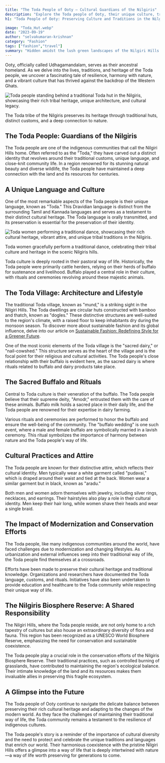 ```yaml
---
title: "The Toda People of Ooty – Cultural Guardians of the Nilgiris"
description: "Explore the Toda people of Ooty, their unique culture, traditions, and history. Discover how this indigenous community preserves the heritage of the Nilgiris."
h1: "Toda People of Ooty: Preserving Culture and Traditions in the Nilgiris"

image: "Toda_Hut.webp"
date: "2023-09-19"
author: "selvakumaran-krishnan"
category: "Fashion"
tags: ["fashion","travel"]
summary: "Hidden amidst the lush green landscapes of the Nilgiri Hills in southern India lies a unique and culturally rich community known as the Toda people."
---
```


Ooty, officially called Udhagamandalam, serves as their ancestral homeland. As we delve into the lives, traditions, and heritage of the Toda people, we uncover a fascinating tale of resilience, harmony with nature, and a vibrant culture that has thrived against the backdrop of the Western Ghats.

![Toda people standing behind a traditional Toda hut in the Nilgiris, showcasing their rich tribal heritage, unique architecture, and cultural legacy.](/assets/images/blog/Toda_Hut.webp "Toda People and Their Traditional Hut in Nilgiris")

The Toda tribe of the Nilgiris preserves its heritage through traditional huts, distinct customs, and a deep connection to nature.

The Toda People: Guardians of the Nilgiris
------------------------------------------

The Toda people are one of the indigenous communities that call the Nilgiri Hills home. Often referred to as the "Toda," they have carved out a distinct identity that revolves around their traditional customs, unique language, and close-knit community life. In a region renowned for its stunning natural beauty and diverse wildlife, the Toda people have maintained a deep connection with the land and its resources for centuries.

A Unique Language and Culture
-----------------------------

One of the most remarkable aspects of the Toda people is their unique language, known as "Toda." This Dravidian language is distinct from the surrounding Tamil and Kannada languages and serves as a testament to their distinct cultural heritage. The Toda language is orally transmitted, and its preservation is essential for the preservation of their identity.

![Toda women performing a traditional dance, showcasing their rich cultural heritage, vibrant attire, and unique tribal traditions in the Nilgiris.](/assets/images/blog/Dhoda-Toda-Dancers.webp "Toda Women Performing Traditional Dance in Nilgiris")

Toda women gracefully perform a traditional dance, celebrating their tribal culture and heritage in the scenic Nilgiris hills.

Toda culture is deeply rooted in their pastoral way of life. Historically, the Toda people were primarily cattle herders, relying on their herds of buffalo for sustenance and livelihood. Buffalo played a central role in their culture, with rituals and ceremonies revolving around these majestic animals.

The Toda Village: Architecture and Lifestyle
--------------------------------------------

The traditional Toda village, known as "mund," is a striking sight in the Nilgiri Hills. The Toda dwellings are circular huts constructed with bamboo and thatch, known as "dogles." These distinctive structures are well-suited to the region's climate, with a raised floor to keep inhabitants dry during the monsoon season. To discover more about sustainable fashion and its global influence, delve into our article on [Sustainable Fashion: Redefining Style for a Greener Future](/evolving-fashion-style-greener-future).

One of the most iconic elements of the Toda village is the "sacred dairy," or "nail-cowshed." This structure serves as the heart of the village and is the focal point for their religious and cultural activities. The Toda people's close relationship with their buffalo is evident here, as the sacred dairy is where rituals related to buffalo and dairy products take place.

The Sacred Buffalo and Rituals
------------------------------

Central to Toda culture is their veneration of the buffalo. The Toda people believe that their supreme deity, "Amodr," entrusted them with the care of these animals. Buffalo milk holds a sacred place in their daily life, and the Toda people are renowned for their expertise in dairy farming.

Various rituals and ceremonies are performed to honor the buffalo and ensure the well-being of the community. The "buffalo wedding" is one such event, where a male and female buffalo are symbolically married in a lavish ceremony. This ritual symbolizes the importance of harmony between nature and the Toda people's way of life.

Cultural Practices and Attire
-----------------------------

The Toda people are known for their distinctive attire, which reflects their cultural identity. Men typically wear a white garment called "pudavai," which is draped around their waist and tied at the back. Women wear a similar garment but in black, known as "aradu."

Both men and women adorn themselves with jewelry, including silver rings, necklaces, and earrings. Their hairstyles also play a role in their cultural identity. Men keep their hair long, while women shave their heads and wear a single braid.

The Impact of Modernization and Conservation Efforts
----------------------------------------------------

The Toda people, like many indigenous communities around the world, have faced challenges due to modernization and changing lifestyles. As urbanization and external influences seep into their traditional way of life, the Toda people find themselves at a crossroads.

Efforts have been made to preserve their cultural heritage and traditional knowledge. Organizations and researchers have documented the Toda language, customs, and rituals. Initiatives have also been undertaken to provide education and healthcare to the Toda community while respecting their unique way of life.

The Nilgiris Biosphere Reserve: A Shared Responsibility
-------------------------------------------------------

The Nilgiri Hills, where the Toda people reside, are not only home to a rich tapestry of cultures but also house an extraordinary diversity of flora and fauna. This region has been recognized as a UNESCO World Biosphere Reserve, emphasizing the need for conservation and sustainable coexistence.

The Toda people play a crucial role in the conservation efforts of the Nilgiris Biosphere Reserve. Their traditional practices, such as controlled burning of grasslands, have contributed to maintaining the region's ecological balance. Their intimate knowledge of the land and its resources makes them invaluable allies in preserving this fragile ecosystem.

A Glimpse into the Future
-------------------------

The Toda people of Ooty continue to navigate the delicate balance between preserving their rich cultural heritage and adapting to the changes of the modern world. As they face the challenges of maintaining their traditional way of life, the Toda community remains a testament to the resilience of indigenous cultures.

The Toda people's story is a reminder of the importance of cultural diversity and the need to protect and celebrate the unique traditions and languages that enrich our world. Their harmonious coexistence with the pristine Nilgiri Hills offers a glimpse into a way of life that is deeply intertwined with nature—a way of life worth preserving for generations to come.